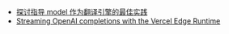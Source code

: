 - [探讨指导 model 作为翻译引擎的最佳实践](https://github.com/yetone/bob-plugin-openai-translator/issues/29)
- [Streaming OpenAI completions with the Vercel Edge Runtime](https://www.beskar.co/blog/streaming-openai-completions-vercel-edge)